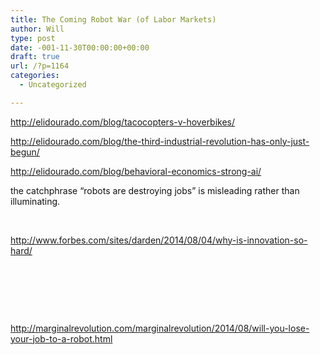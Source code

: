 ```yaml
---
title: The Coming Robot War (of Labor Markets)
author: Will
type: post
date: -001-11-30T00:00:00+00:00
draft: true
url: /?p=1164
categories:
  - Uncategorized

---
```

http://elidourado.com/blog/tacocopters-v-hoverbikes/

http://elidourado.com/blog/the-third-industrial-revolution-has-only-just-begun/

http://elidourado.com/blog/behavioral-economics-strong-ai/

<span style="color: #111111;">the catchphrase “robots are destroying jobs” is misleading rather than illuminating.</span>

&nbsp;

<div class="video-container">
</div>

http://www.forbes.com/sites/darden/2014/08/04/why-is-innovation-so-hard/

&nbsp;

&nbsp;

&nbsp;

http://marginalrevolution.com/marginalrevolution/2014/08/will-you-lose-your-job-to-a-robot.html

&nbsp;

&nbsp;